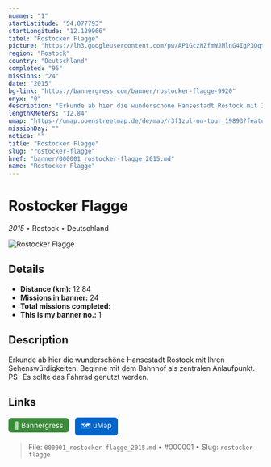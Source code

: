 ```yaml
---
nummer: "1"
startLatitude: "54.077793"
startLongitude: "12.129966"
titel: "Rostocker Flagge"
picture: "https://lh3.googleusercontent.com/pw/AP1GczNZfmWJMlnG4IgP3QqtGnTgM4sx0qr9gu6y91N6J9zXIHbc3TdoB2ZleBNZ6HAPN43hoZFSr1m308E1sJP_NLIInCJy7p9q-dTx0TNiId-X9OsJnubD1ZRioYCEF7Hu1m7U9PtdyKV3uZQKAa17q2qQYQ"
region: "Rostock"
country: "Deutschland"
completed: "96"
missions: "24"
date: "2015"
bg-link: "https://bannergress.com/banner/rostocker-flagge-9920"
onyx: "0"
description: "Erkunde ab hier die wunderschöne Hansestadt Rostock mit Ihren Sehenswürdigkeiten.\nBeginne mit dem Bahnhof als zentralen Anlaufpunkt.\nPS- Es sollte das Fahrrad genutzt werden."
lengthKMeters: "12,84"
umap: "https-//umap.openstreetmap.de/de/map/r3f1zul-on-tour_19893?feature=Rostocker-Flagge#18/54.077793/12.129966"
missionDay: ""
notice: ""
title: "Rostocker Flagge"
slug: "rostocker-flagge"
href: "banner/000001_rostocker-flagge_2015.md"
name: "Rostocker Flagge"
---
```

# Rostocker Flagge

*2015* • Rostock • Deutschland

![Rostocker Flagge](https://lh3.googleusercontent.com/pw/AP1GczNZfmWJMlnG4IgP3QqtGnTgM4sx0qr9gu6y91N6J9zXIHbc3TdoB2ZleBNZ6HAPN43hoZFSr1m308E1sJP_NLIInCJy7p9q-dTx0TNiId-X9OsJnubD1ZRioYCEF7Hu1m7U9PtdyKV3uZQKAa17q2qQYQ)



## Details
- **Distance (km):** 12.84
- **Missions in banner:** 24
- **Total missions completed:** 
- **This is my banner no.:** 1



## Description
Erkunde ab hier die wunderschöne Hansestadt Rostock mit Ihren Sehenswürdigkeiten.
Beginne mit dem Bahnhof als zentralen Anlaufpunkt.
PS- Es sollte das Fahrrad genutzt werden.



## Links
<a href="https://bannergress.com/banner/rostocker-flagge-9920" target="_blank" style="display:inline-block;margin-right:8px;padding:6px 12px;background:#3c8b3c;color:#fff;text-decoration:none;border-radius:6px;">🔗 Bannergress</a>
<a href="https-//umap.openstreetmap.de/de/map/r3f1zul-on-tour_19893?feature=Rostocker-Flagge#18/54.077793/12.129966" target="_blank" style="display:inline-block;padding:6px 12px;background:#0066cc;color:#fff;text-decoration:none;border-radius:6px;">🗺️ uMap</a>


> File: `000001_rostocker-flagge_2015.md` • #000001 • Slug: `rostocker-flagge`

